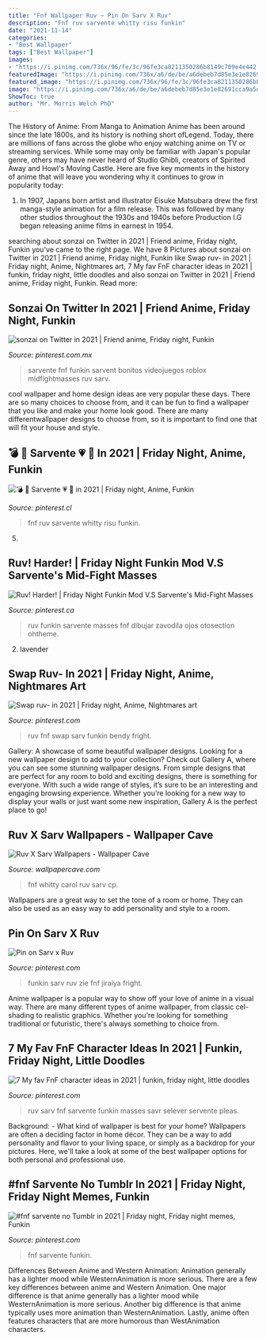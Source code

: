 ```yaml
---
title: "Fnf Wallpaper Ruv ~ Pin On Sarv X Ruv"
description: "Fnf ruv sarvente whitty risu funkin"
date: "2021-11-14"
categories:
- "Best Wallpaper"
tags: ["Best Wallpaper"]
images:
- "https://i.pinimg.com/736x/96/fe/3c/96fe3ca8211350286b8149c709e4e442.jpg"
featuredImage: "https://i.pinimg.com/736x/a6/de/be/a6debeb7d85e3e1e82691cca9a5de091.jpg"
featured_image: "https://i.pinimg.com/736x/96/fe/3c/96fe3ca8211350286b8149c709e4e442.jpg"
image: "https://i.pinimg.com/736x/a6/de/be/a6debeb7d85e3e1e82691cca9a5de091.jpg"
ShowToc: true
author: "Mr. Morris Welch PhD"
---
```



The History of Anime: From Manga to Animation
Anime has been around since the late 1800s, and its history is nothing short ofLegend. Today, there are millions of fans across the globe who enjoy watching anime on TV or streaming services. While some may only be familiar with Japan's popular genre, others may have never heard of Studio Ghibli, creators of Spirited Away and Howl's Moving Castle. Here are five key moments in the history of anime that will leave you wondering why it continues to grow in popularity today:
1) In 1907, Japans born artist and illustrator Eisuke Matsubara drew the first manga-style animation for a film release. This was followed by many other studios throughout the 1930s and 1940s before Production I.G began releasing anime films in earnest in 1954.

	

		
searching about sonzai on Twitter in 2021 | Friend anime, Friday night, Funkin you've came to the right page. We have 8 Pictures about sonzai on Twitter in 2021 | Friend anime, Friday night, Funkin like Swap ruv- in 2021 | Friday night, Anime, Nightmares art, 7 My fav FnF character ideas in 2021 | funkin, friday night, little doodles and also sonzai on Twitter in 2021 | Friend anime, Friday night, Funkin. Read more:
		
    
## Sonzai On Twitter In 2021 | Friend Anime, Friday Night, Funkin

<img loading=lazy src="https://i.pinimg.com/736x/b3/d6/21/b3d62180a7df531980f6243cac575a0f.jpg" onerror="this.onerror=null;this.src='https://tse4.mm.bing.net/th?id=OIP.2Xp1WcY2DdqTDj-RWqKGCgHaJw&amp;pid=15.1';" alt="sonzai on Twitter in 2021 | Friend anime, Friday night, Funkin">

_Source: pinterest.com.mx_

>sarvente fnf funkin sarvent bonitos videojuegos roblox midfightmasses ruv sarv. 

	

cool wallpaper and home design ideas are very popular these days. There are so many choices to choose from, and it can be fun to find a wallpaper that you like and make your home look good. There are many differentwallpaper designs to choose from, so it is important to find one that will fit your house and style.

    
## 💣 💞 Sarvente 💗 📱 In 2021 | Friday Night, Anime, Funkin

<img loading=lazy src="https://i.pinimg.com/736x/96/fe/3c/96fe3ca8211350286b8149c709e4e442.jpg" onerror="this.onerror=null;this.src='https://tse4.mm.bing.net/th?id=OIP.Y2mVak1i6YfJ5KKpRT5tTgHaKF&amp;pid=15.1';" alt="💣 💞 Sarvente 💗 📱 in 2021 | Friday night, Anime, Funkin">

_Source: pinterest.cl_

>fnf ruv sarvente whitty risu funkin. 

	

5.

    
## Ruv! Harder! | Friday Night Funkin Mod V.S Sarvente&#039;s Mid-Fight Masses

<img loading=lazy src="https://i.pinimg.com/736x/f3/96/cf/f396cf686b3e7743126cf0debcffa7ac.jpg" onerror="this.onerror=null;this.src='https://tse3.mm.bing.net/th?id=OIP.FVCbgb0cRB1j85y_xuxmPwHaLE&amp;pid=15.1';" alt="Ruv! Harder! | Friday Night Funkin Mod V.S Sarvente&#039;s Mid-Fight Masses">

_Source: pinterest.ca_

>ruv funkin sarvente masses fnf dibujar zavodila ojos otosection ohtheme. 

	

2. lavender 

    
## Swap Ruv- In 2021 | Friday Night, Anime, Nightmares Art

<img loading=lazy src="https://i.pinimg.com/736x/84/94/60/849460f2b73257c9b478fb588eae74dc.jpg" onerror="this.onerror=null;this.src='https://tse2.mm.bing.net/th?id=OIP.Dzjo4SY_05Mf4-0J0Lv6xQHaHv&amp;pid=15.1';" alt="Swap ruv- in 2021 | Friday night, Anime, Nightmares art">

_Source: pinterest.com_

>ruv fnf swap sarv funkin bendy fright. 

	

Gallery: A showcase of some beautiful wallpaper designs.
Looking for a new wallpaper design to add to your collection? Check out Gallery A, where you can see some stunning wallpaper designs. From simple designs that are perfect for any room to bold and exciting designs, there is something for everyone. With such a wide range of styles, it’s sure to be an interesting and engaging browsing experience. Whether you’re looking for a new way to display your walls or just want some new inspiration, Gallery A is the perfect place to go!





	
	
    
## Ruv X Sarv Wallpapers - Wallpaper Cave

<img loading=lazy src="https://wallpapercave.com/wp/wp9722723.jpg" onerror="this.onerror=null;this.src='https://tse3.mm.bing.net/th?id=OIP.YX-Lhinn-avUFu0I6Xt_eAHaNK&amp;pid=15.1';" alt="Ruv X Sarv Wallpapers - Wallpaper Cave">

_Source: wallpapercave.com_

>fnf whitty carol ruv sarv cp. 

	

Wallpapers are a great way to set the tone of a room or home. They can also be used as an easy way to add personality and style to a room.

    
## Pin On Sarv X Ruv

<img loading=lazy src="https://i.pinimg.com/736x/f8/0e/34/f80e3454172dcf83764801be13104ab4.jpg" onerror="this.onerror=null;this.src='https://tse3.mm.bing.net/th?id=OIP.RhWwn03Q7h8F4DkFeZHsowHaGB&amp;pid=15.1';" alt="Pin on Sarv x Ruv">

_Source: pinterest.com_

>funkin sarv ruv zie fnf jiraiya fright. 

	

Anime wallpaper is a popular way to show off your love of anime in a visual way. There are many different types of anime wallpaper, from classic cel-shading to realistic graphics. Whether you're looking for something traditional or futuristic, there's always something to choice from.

    
## 7 My Fav FnF Character Ideas In 2021 | Funkin, Friday Night, Little Doodles

<img loading=lazy src="https://i.pinimg.com/474x/ba/e0/8a/bae08a0087b8695593f911f29f19fc37.jpg" onerror="this.onerror=null;this.src='https://tse1.mm.bing.net/th?id=OIP.27EvsQSxhwpH-9owV2y2HgAAAA&amp;pid=15.1';" alt="7 My fav FnF character ideas in 2021 | funkin, friday night, little doodles">

_Source: pinterest.com_

>ruv sarv fnf sarvente funkin masses savr selever servente pleas. 

	

Background: - What kind of wallpaper is best for your home?
Wallpapers are often a deciding factor in home décor. They can be a way to add personality and flavor to your living space, or simply as a backdrop for your pictures. Here, we'll take a look at some of the best wallpaper options for both personal and professional use.

    
## #fnf Sarvente No Tumblr In 2021 | Friday Night, Friday Night Memes, Funkin

<img loading=lazy src="https://i.pinimg.com/736x/a6/de/be/a6debeb7d85e3e1e82691cca9a5de091.jpg" onerror="this.onerror=null;this.src='https://tse2.mm.bing.net/th?id=OIP.cncqljVyvI6w5v-AYwr2JQHaFN&amp;pid=15.1';" alt="#fnf sarvente no Tumblr in 2021 | Friday night, Friday night memes, Funkin">

_Source: pinterest.com_

>fnf sarvente funkin. 

	

Differences Between Anime and Western Animation: Animation generally has a lighter mood while WesternAnimation is more serious.
There are a few key differences between anime and Western Animation. One major difference is that anime generally has a lighter mood while WesternAnimation is more serious. Another big difference is that anime typically uses more animation than WesternAnimation. Lastly, anime often features characters that are more humorous than WestAnimation characters.

